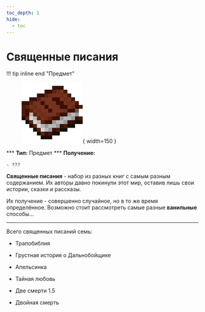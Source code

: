 ```yaml
---
toc_depth: 1
hide:
  - toc
---
```


# Священные писания

!!! tip inline end "Предмет"
    <figure markdown="span">
        ![Священные писания](../../assets/items/items/holy_book.png){ width=150 }
    </figure>
    ***
    **Тип:** Предмет
    ***
    **Получение:**
    
    - ???

**Священные писания** - набор из разных книг с самым разным содержанием. Их авторы давно покинули этот мир, оставив лишь свои истории, сказки и рассказы.

Их получение - совершенно случайное, но в то же время определённое. Возможно стоит рассмотреть самые разные **ванильные** способы...

***

Всего священных писаний семь:

- Трапобиблия

- Грустная история о Дальнобойщике

- Апельсинка

- Тайная любовь

- Две смерти 1.5

- Двойная смерть